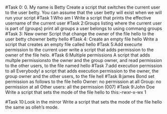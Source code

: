 #Task 0: 0. My name is Betty
Create a script that switches the current user to the user betty.
You can assume that the user betty will exist when we will run your script
#Task 1:Who am I
Write a script that prints the effective username of the current user
#Task 2:Groups listing where the current user is part of (groups)
print all groups a user belongs to using commang groups
#Task 3: New owner
Script that change the owner of the file hello to the user betty
chowner betty hello
#Task 4: Create an empty file hello
Write a script that creates an empty file called hello
#Task 5:Add execurte permission to the current user
write a script that adds permission to the owner of the file helo.
#Task 6:Multiple permissions
A script that adds multple permissionsto the owner and the group owner, and read permission to the other users, to the file named hello
#Task 7:add execution permission to all Everybody!
a script that adds execution permission to the owner, the group owner and the other users, to the file hell
#Task 8:james Bond
set permission as follows to the file hello Owner: no permission at all Group: no permission at all Other users: all the permission (007)
#Task 9:John Doe
Write a script that sets the mode of the file hello to this:-rwxr-x-wx 1

#Task 10:Look in the mirror
Write a script that sets the mode of the file hello the same as olleh’s mode.
